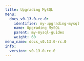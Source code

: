 ```yaml
---
title: Upgrading MySQL
menu:
  docs_v0.13.0-rc.0:
    identifier: my-upgrading-mysql
    name: Upgrading MySQL
    parent: my-mysql-guides
    weight: 60
menu_name: docs_v0.13.0-rc.0
info:
  version: v0.13.0-rc.0
---
```


